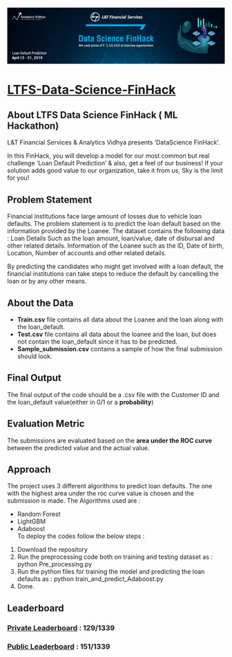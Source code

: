 ![alt text](https://github.com/vijay-jindal/LTFS-Data-Science-FinHack/blob/master/ml_hack_cover_image.jpg)

# [LTFS-Data-Science-FinHack](https://datahack.analyticsvidhya.com/contest/ltfs-datascience-finhack-an-online-hackathon/)

## About LTFS Data Science FinHack ( ML Hackathon)
L&T Financial Services & Analytics Vidhya presents ‘DataScience FinHack’.

In this FinHack, you will develop a model for our most common but real challenge ‘Loan Default Prediction’ & also, get a feel of our business!
If your solution adds good value to our organization, take it from us, Sky is the limit for you!

## Problem Statement

Financial institutions face large amount of losses due to vehicle loan defaults. The problem statement is to predict the loan default based on the information provided by the Loanee. The dataset contains the following data :
Loan Details Such as the loan amount, loan/value, date of disbursal and other related details.
Information of the Loanee such as the ID, Date of birth, Location, Number of accounts and other related details.

By predicting the candidates who might get involved with a loan default, the financial institutions can take steps to reduce the default by cancelling the loan or by any other means.

## About the Data
- **Train.csv** file contains all data about the Loanee and the loan along with the loan_default.
- **Test.csv** file contains all data about the loanee and the loan, but does not contain the loan_default since it has to be predicted.
- **Sample_submission.csv** contains a sample of how the final submission should look.

## Final Output
The final output of the code should be a .csv file with the Customer ID and the loan_default value(either in 0/1 or a **probability**)

## Evaluation Metric
The submissions are evaluated based on the **area under the ROC curve** between the predicted value and the actual value.

## Approach
The project uses 3 different algorithms to predict loan defaults. The one with the highest area under the roc curve value is chosen and the submission is made. The Algorithms used are :
- Random Forest
- LightGBM
- Adaboost  
To deploy the codes follow the below steps :
1. Download the repository
2. Run the preprocessing code both on training and testing dataset as : python Pre_processing.py
3. Run the python files for training the model and predicting the loan defaults as : python train_and_predict_Adaboost.py
4. Done.

## Leaderboard

### [Private Leaderboard](https://datahack.analyticsvidhya.com/contest/ltfs-datascience-finhack-an-online-hackathon/pvt_lb) : 129/1339
### [Public Leaderboard](https://datahack.analyticsvidhya.com/contest/ltfs-datascience-finhack-an-online-hackathon/lb) : 151/1339
